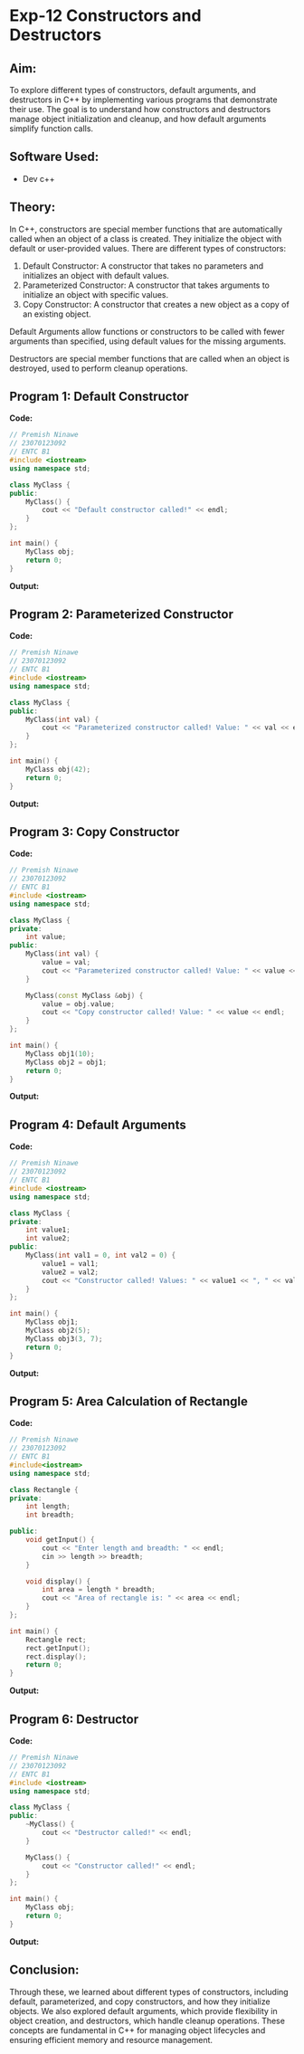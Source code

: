 # Exp-12 Constructors and Destructors

## Aim:
To explore different types of constructors, default arguments, and destructors in C++ by implementing various programs that demonstrate their use. The goal is to understand how constructors and destructors manage object initialization and cleanup, and how default arguments simplify function calls.

## Software Used:
- Dev c++
  
## Theory:
In C++, constructors are special member functions that are automatically called when an object of a class is created. They initialize the object with default or user-provided values. There are different types of constructors:

1. Default Constructor: A constructor that takes no parameters and initializes an object with default values.
2. Parameterized Constructor: A constructor that takes arguments to initialize an object with specific values.
3. Copy Constructor: A constructor that creates a new object as a copy of an existing object.

Default Arguments allow functions or constructors to be called with fewer arguments than specified, using default values for the missing arguments.

Destructors are special member functions that are called when an object is destroyed, used to perform cleanup operations.

## Program 1: Default Constructor
<strong> Code: </strong>
<br>
```cpp
// Premish Ninawe
// 23070123092
// ENTC B1
#include <iostream>
using namespace std;

class MyClass {
public:
    MyClass() {
        cout << "Default constructor called!" << endl;
    }
};

int main() {
    MyClass obj;
    return 0;
}
```
<strong> Output: </strong>
<br>


## Program 2: Parameterized Constructor
<strong> Code: </strong>
<br>
```cpp
// Premish Ninawe
// 23070123092
// ENTC B1
#include <iostream>
using namespace std;

class MyClass {
public:
    MyClass(int val) {
        cout << "Parameterized constructor called! Value: " << val << endl;
    }
};

int main() {
    MyClass obj(42);
    return 0;
}
```
<strong> Output: </strong>
<br>


## Program 3: Copy Constructor
<strong> Code: </strong>
<br>
```cpp
// Premish Ninawe
// 23070123092
// ENTC B1
#include <iostream>
using namespace std;

class MyClass {
private:
    int value;
public:
    MyClass(int val) {
        value = val;
        cout << "Parameterized constructor called! Value: " << value << endl;
    }

    MyClass(const MyClass &obj) {
        value = obj.value;
        cout << "Copy constructor called! Value: " << value << endl;
    }
};

int main() {
    MyClass obj1(10);
    MyClass obj2 = obj1;
    return 0;
}
```
<strong> Output: </strong>
<br>


## Program 4: Default Arguments
<strong> Code: </strong>
<br>
```cpp
// Premish Ninawe
// 23070123092
// ENTC B1
#include <iostream>
using namespace std;

class MyClass {
private:
    int value1;
    int value2;
public:
    MyClass(int val1 = 0, int val2 = 0) {
        value1 = val1;
        value2 = val2;
        cout << "Constructor called! Values: " << value1 << ", " << value2 << endl;
    }
};

int main() {
    MyClass obj1;
    MyClass obj2(5);
    MyClass obj3(3, 7);
    return 0;
}
```
<strong> Output: </strong>
<br>


## Program 5: Area Calculation of Rectangle
<strong> Code: </strong>
<br>
```cpp
// Premish Ninawe
// 23070123092
// ENTC B1
#include<iostream>
using namespace std;

class Rectangle {
private:
    int length;
    int breadth;

public:
    void getInput() { 
        cout << "Enter length and breadth: " << endl;
        cin >> length >> breadth;
    }

    void display() { 
        int area = length * breadth;
        cout << "Area of rectangle is: " << area << endl;
    }
};

int main() {
    Rectangle rect;
    rect.getInput();
    rect.display();
    return 0;
}
```
<strong> Output: </strong>
<br>


## Program 6: Destructor
<strong> Code: </strong>
<br>
```cpp
// Premish Ninawe
// 23070123092
// ENTC B1
#include <iostream>
using namespace std;

class MyClass {
public:
    ~MyClass() {
        cout << "Destructor called!" << endl;
    }

    MyClass() {
        cout << "Constructor called!" << endl;
    }
};

int main() {
    MyClass obj;
    return 0;
}
```
<strong> Output: </strong>
<br>


## Conclusion:
Through these, we learned about different types of constructors, including default, parameterized, and copy constructors, and how they initialize objects. We also explored default arguments, which provide flexibility in object creation, and destructors, which handle cleanup operations. These concepts are fundamental in C++ for managing object lifecycles and ensuring efficient memory and resource management.
